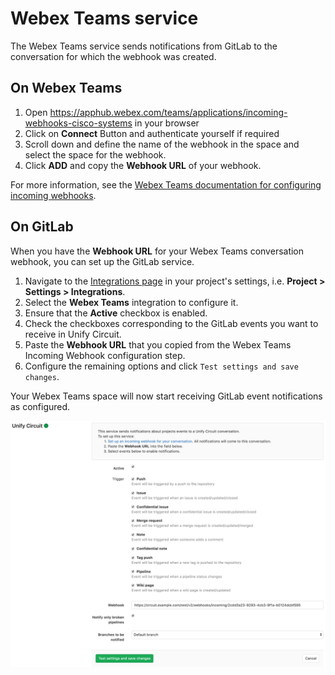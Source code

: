 # Webex Teams service

The Webex Teams service sends notifications from GitLab to the conversation for which the webhook was created.

## On Webex Teams

1. Open <https://apphub.webex.com/teams/applications/incoming-webhooks-cisco-systems> in your browser
1. Click on **Connect** Button and authenticate yourself if required
1. Scroll down and define the name of the webhook in the space and select the space for the webhook.
1. Click **ADD** and copy the **Webhook URL** of your webhook.

For more information, see the [Webex Teams documentation for configuring incoming webhooks](https://apphub.webex.com/teams/applications/incoming-webhooks-cisco-systems).

## On GitLab

When you have the **Webhook URL** for your Webex Teams conversation webhook, you can set up the GitLab service.

1. Navigate to the [Integrations page](overview.md#accessing-integrations) in your project's settings, i.e. **Project > Settings > Integrations**.
1. Select the **Webex Teams** integration to configure it.
1. Ensure that the **Active** checkbox is enabled.
1. Check the checkboxes corresponding to the GitLab events you want to receive in Unify Circuit.
1. Paste the **Webhook URL** that you copied from the Webex Teams Incoming Webhook configuration step.
1. Configure the remaining options and click `Test settings and save changes`.

Your Webex Teams space will now start receiving GitLab event notifications as configured.

![Webex Teams configuration](img/webex_teams_configuration.png)
